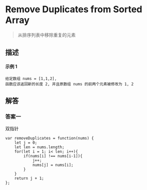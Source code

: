 # Remove Duplicates from Sorted Array

> 从排序列表中移除重复的元素

## 描述

#### 示例 1

```
给定数组 nums = [1,1,2],
函数应该返回新的长度 2, 并且原数组 nums 的前两个元素被修改为 1, 2
```

## 解答

### 答案一

双指针

```
var removeDuplicates = function(nums) {
    let j = 0;
    let len = nums.length;
    for(let i = 1; i< len; i++){
        if(nums[i] !== nums[i-1]){
            j++;
            nums[j] = nums[i];
        }
    }
    return j + 1;
};
```
